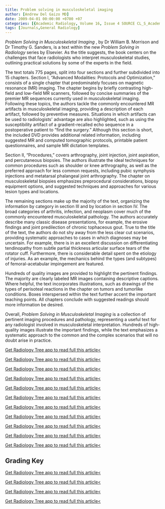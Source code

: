 ```yaml
---
title: Problem solving in musculoskeletal imaging
author: [Andrew Del Gaizo MD]
date: 2009-04-01 00:00:00 +0700 +07
categories: [{Academic Radiology, Volume 16, Issue 4 SOURCE CL_S_AcademicRadiologyVolume16Issue4 1}]
tags: [Journals,General Radiology]
---
```

_Problem Solving in Musculoskeletal Imaging_ , by Dr William B. Morrison and Dr Timothy G. Sanders, is a text within the new _Problem Solving in Radiology_ series by Elsevier. As the title suggests, the book centers on the challenges that face radiologists who interpret musculoskeletal studies, outlining practical solutions by some of the experts in the field.

The text totals 775 pages, split into four sections and further subdivided into 15 chapters. Section I, “Advanced Modalities: Protocols and Optimization,” consists of a single chapter that predominately focuses on magnetic resonance (MR) imaging. The chapter begins by briefly contrasting high-field and low-field MR scanners, followed by concise summaries of the premier MR sequences currently used in musculoskeletal imaging. Following these topics, the authors tackle the commonly encountered MR artifacts in musculoskeletal imaging, providing a description of each artifact, followed by preventive measures. Situations in which artifacts can be used to radiologists' advantage are also highlighted, such as using the susceptibility artifact of a gradient-recalled echo sequence in a postoperative patient to “find the surgery.” Although this section is short, the included DVD provides additional related information, including suggested MR and computed tomographic protocols, printable patient questionnaires, and sample MR dictation templates.

Section II, “Procedures,” covers arthrography, joint injection, joint aspiration, and percutaneous biopsies. The authors illustrate the ideal techniques for common procedures such as shoulder or knee arthrography, as well as the preferred approach for less common requests, including pubic symphysis injections and metatarsal phalangeal joint arthrography. The chapter on musculoskeletal biopsies emphasizes preprocedural considerations, biopsy equipment options, and suggested techniques and approaches for various lesion types and locations.

The remaining sections make up the majority of the text, organizing the information by category in section III and by location in section IV. The broad categories of arthritis, infection, and neoplasm cover much of the commonly encountered musculoskeletal pathology. The authors accurately describe many classic disease presentations, for example, the erosive findings and joint predilection of chronic tophaceous gout. True to the title of the text, the authors do not shy away from the less clear cut scenarios, providing systematic approaches to cases in which diagnoses may be uncertain. For example, there is in an excellent discussion on differentiating tendinopathy from subtle partial thickness articular surface tears of the rotator cuff. Furthermore, there is considerable detail spent on the etiology of injuries. As an example, the mechanics behind the types (and subtypes) of femoral-acetabular impingement are featured.

Hundreds of quality images are provided to highlight the pertinent findings. The majority are clearly labeled MR images containing descriptive captions. Where helpful, the text incorporates illustrations, such as drawings of the types of perisoteal reactions in the chapter on tumors and tumorlike conditions. Boxes interspersed within the text further accent the important teaching points. All chapters conclude with suggested readings should more information be desired.

Overall, _Problem Solving in Musculoskeletal Imaging_ is a collection of pertinent imaging procedures and pathology, representing a useful text for any radiologist involved in musculoskeletal interpretation. Hundreds of high-quality images illustrate the important findings, while the text emphasizes a systematic approach to the common and the complex scenarios that will no doubt arise in practice.

[Get Radiology Tree app to read full this article<](https://clinicalpub.com/app)

[Get Radiology Tree app to read full this article<](https://clinicalpub.com/app)

[Get Radiology Tree app to read full this article<](https://clinicalpub.com/app)

[Get Radiology Tree app to read full this article<](https://clinicalpub.com/app)

[Get Radiology Tree app to read full this article<](https://clinicalpub.com/app)

[Get Radiology Tree app to read full this article<](https://clinicalpub.com/app)

[Get Radiology Tree app to read full this article<](https://clinicalpub.com/app)

[Get Radiology Tree app to read full this article<](https://clinicalpub.com/app)

[Get Radiology Tree app to read full this article<](https://clinicalpub.com/app)

[Get Radiology Tree app to read full this article<](https://clinicalpub.com/app)

[Get Radiology Tree app to read full this article<](https://clinicalpub.com/app)

## Grading Key

[Get Radiology Tree app to read full this article<](https://clinicalpub.com/app)

[Get Radiology Tree app to read full this article<](https://clinicalpub.com/app)

[Get Radiology Tree app to read full this article<](https://clinicalpub.com/app)

[Get Radiology Tree app to read full this article<](https://clinicalpub.com/app)
